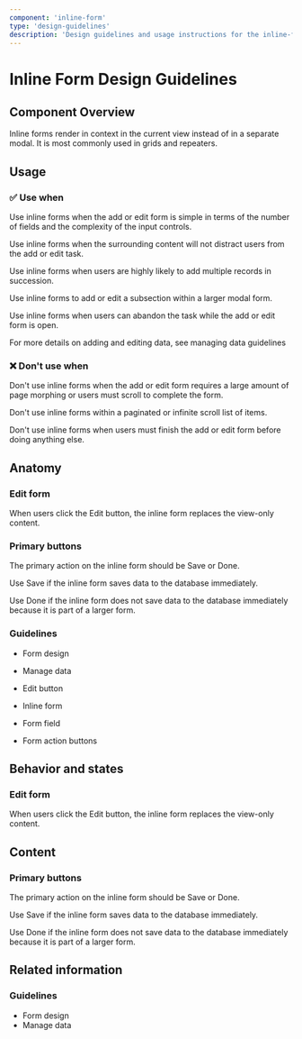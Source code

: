 ```yaml
---
component: 'inline-form'
type: 'design-guidelines'
description: 'Design guidelines and usage instructions for the inline-form component extracted from SKY UX documentation.'
---
```


# Inline Form Design Guidelines

## Component Overview
Inline forms render in context in the current view instead of in a separate modal. It is most commonly used in grids and repeaters.

## Usage

### ✅ Use when

Use inline forms when the add or edit form is simple in terms of the number of fields and the complexity of the input controls.

Use inline forms when the surrounding content will not distract users from the add or edit task.

Use inline forms when users are highly likely to add multiple records in succession.

Use inline forms to add or edit a subsection within a larger modal form.

Use inline forms when users can abandon the task while the add or edit form is open.

For more details on adding and editing data, see managing data guidelines

### ❌ Don't use when

Don't use inline forms when the add or edit form requires a large amount of page morphing or users must scroll to complete the form.

Don't use inline forms within a paginated or infinite scroll list of items.

Don't use inline forms when users must finish the add or edit form before doing anything else.

## Anatomy

### Edit form

When users click the Edit button, the inline form replaces the view-only content.

### Primary buttons

The primary action on the inline form should be Save or Done.

Use Save if the inline form saves data to the database immediately.

Use Done if the inline form does not save data to the database immediately because it is part of a larger form.

### Guidelines

- Form design
- Manage data

- Edit button
- Inline form
- Form field
- Form action buttons

## Behavior and states

### Edit form

When users click the Edit button, the inline form replaces the view-only content.

## Content

### Primary buttons

The primary action on the inline form should be Save or Done.

Use Save if the inline form saves data to the database immediately.

Use Done if the inline form does not save data to the database immediately because it is part of a larger form.

## Related information

### Guidelines

- Form design
- Manage data